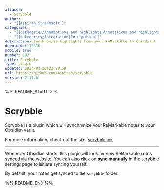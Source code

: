 ```yaml
---
aliases:
  - Scrybble
author:
  - "[[Azeirah|Streamsoft]]"
categories:
  - "[[categories/Annotations and highlights|Annotations and highlights]]"
  - "[[categories/Integration|Integration]]"
description: Synchronize highlights from your ReMarkable to Obsidian!
downloads: 12310
mobile: true
number: 692
title: Scrybble
type: plugin
updated: 2024-02-20T23:28:59
url: https://github.com/Azeirah/scrybble
version: 2.11.0
---
```


%% README_START %%

# Scrybble

Scrybble is a plugin which will synchronize your ReMarkable notes to your Obsidian vault.

For more information, check out the site: [scrybble.ink](https://scrybble.ink)

---

Whenever Obsidian starts, this plugin will look for new ReMarkable notes synced via [the website](https://scrybble.ink).
You can also click on **sync manually** in the scrybble settings page to initiate syncing yourself.

By default, your notes get synced to the `scrybble` folder.


%% README_END %%